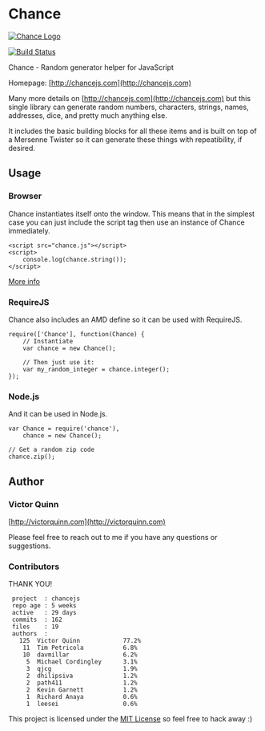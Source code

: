 # Chance

[![Chance Logo](http://chancejs.com/logo.png)](http://chancejs.com)

[![Build Status](https://travis-ci.org/victorquinn/chancejs.png)](https://travis-ci.org/victorquinn/chancejs)

Chance - Random generator helper for JavaScript

Homepage: [http://chancejs.com](http://chancejs.com)

Many more details on [http://chancejs.com](http://chancejs.com) but this single
library can generate random numbers, characters, strings, names, addresses,
dice, and pretty much anything else.

It includes the basic building blocks for all these items and is built on top
of a Mersenne Twister so it can generate these things with repeatibility, if
desired.

## Usage

### Browser

Chance instantiates itself onto the window. This means that in the simplest case you can just include the script tag then use an instance of Chance immediately.

    <script src="chance.js"></script>
    <script>
        console.log(chance.string());
    </script>

[More info](http://chancejs.com#browser)

### RequireJS

Chance also includes an AMD define so it can be used with RequireJS.

    require(['Chance'], function(Chance) {
        // Instantiate
        var chance = new Chance();
       
        // Then just use it:
        var my_random_integer = chance.integer();
    });


### Node.js

And it can be used in Node.js.

    var Chance = require('chance'),
        chance = new Chance();
        
    // Get a random zip code
    chance.zip();


## Author
### Victor Quinn
[http://victorquinn.com](http://victorquinn.com)

Please feel free to reach out to me if you have any questions or suggestions.

### Contributors

THANK YOU!

```
 project  : chancejs
 repo age : 5 weeks
 active   : 29 days
 commits  : 162
 files    : 19
 authors  :
   125	Victor Quinn            77.2%
    11	Tim Petricola           6.8%
    10	davmillar               6.2%
     5	Michael Cordingley      3.1%
     3	qjcg                    1.9%
     2	dhilipsiva              1.2%
     2	path411                 1.2%
     2	Kevin Garnett           1.2%
     1	Richard Anaya           0.6%
     1	leesei                  0.6%
```

This project is licensed under the [MIT License](http://en.wikipedia.org/wiki/MIT_License) so feel free to hack away :)
